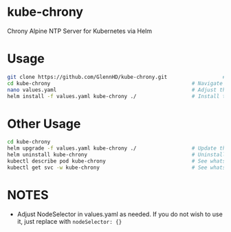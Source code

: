 # kube-chrony
Chrony Alpine NTP Server for Kubernetes via Helm
# Usage
```bash
git clone https://github.com/GlennHD/kube-chrony.git                  # Download the chart
cd kube-chrony                                              # Navigate to the folder
nano values.yaml                                            # Adjust the values.yaml
helm install -f values.yaml kube-chrony ./                  # Install the chart
```
# Other Usage
```bash
cd kube-chrony
helm upgrade -f values.yaml kube-chrony ./                  # Update the config
helm uninstall kube-chrony                                  # Uninstall the chart
kubectl describe pod kube-chrony                            # See whats going on in the pod
kubectl get svc -w kube-chrony                              # See whats going on with the service
```
# NOTES
- Adjust NodeSelector in values.yaml as needed. If you do not wish to use it, just replace with `nodeSelector: {}`
